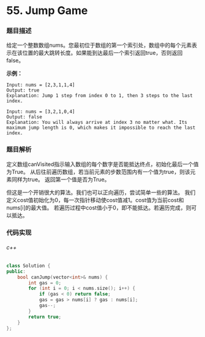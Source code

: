 # 55. Jump Game

### 题目描述

给定一个整数数组nums。您最初位于数组的第一个索引处，数组中的每个元素表示在该位置的最大跳转长度。如果能到达最后一个索引返回true，否则返回false。

**示例：**

```
Input: nums = [2,3,1,1,4]
Output: true
Explanation: Jump 1 step from index 0 to 1, then 3 steps to the last index.
```

```
Input: nums = [3,2,1,0,4]
Output: false
Explanation: You will always arrive at index 3 no matter what. Its maximum jump length is 0, which makes it impossible to reach the last index.
```

### 题目解析

定义数组canVisited指示输入数组的每个数字是否能抵达终点，初始化最后一个值为True。
从后往前遍历数组，若当前元素的步数范围内有一个值为true，则该元素同样为true。
返回第一个值是否为True。

但这是一个开销很大的算法。我们也可以正向遍历，尝试简单一些的算法。
我们定义cost值初始化为0，每一次指针移动使cost值减1。cost值为当前cost和nums[i]的最大值。
若遍历过程中cost值小于0，即不能抵达。若遍历完成，则可以抵达。

### 代码实现

###### c++

```c++
class Solution {
public:
    bool canJump(vector<int>& nums) {
        int gas = 0;
        for (int i = 0; i < nums.size(); i++) {
            if (gas < 0) return false;
            gas = gas > nums[i] ? gas : nums[i];
            gas--;
        }
        return true;
    }
};
```